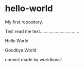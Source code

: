 # hello-world
My first repository.

Test read me text................................

Hello World

Goodbye World

commit made by worldboss!
